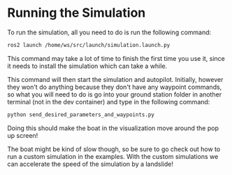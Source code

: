 # Running the Simulation  

To run the simulation, all you need to do is run the following command:


```sh 
ros2 launch /home/ws/src/launch/simulation.launch.py
```

This command may take a lot of time to finish the first time you use it, since it needs to install the simulation which can take a while. 

This command will then start the simulation and autopilot. Initially, however they won't do anything because they don't have any waypoint commands, so what you will need to do is go into your ground station folder in another terminal (not in the dev container) and type in the following command:  

``` sh
python send_desired_parameters_and_waypoints.py
```

Doing this should make the boat in the visualization move around the pop up screen!  

The boat might be kind of slow though, so be sure to go check out how to run a custom simulation in the examples. With the custom simulations we can accelerate the speed of the simulation by a landslide!
